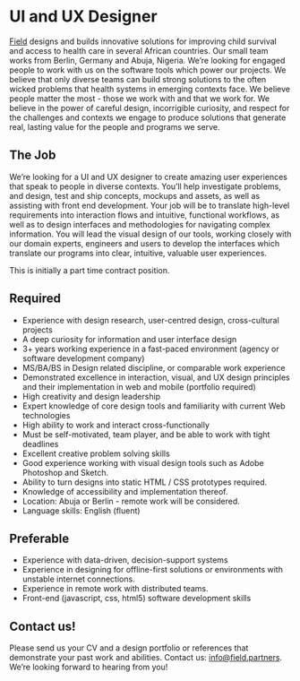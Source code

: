 # UI and UX Designer

[Field](http://www.field.partners) designs and builds innovative solutions for improving child survival and access to health care in several African countries. Our small team works from Berlin, Germany and Abuja, Nigeria. We’re looking for engaged people to work with us on the software tools which power our projects.
We believe that only diverse teams can build strong solutions to the often wicked problems that health systems in emerging contexts face. We believe people matter the most - those we work with and that we work for. We believe in the power of careful design, incorrigible curiosity, and respect for the challenges and contexts we engage to produce solutions that generate real, lasting value for the people and programs we serve. 

## The Job
We’re looking for a UI and UX designer to create amazing user experiences that speak to people in diverse contexts. You’ll help investigate problems, and design, test and ship concepts, mockups and assets, as well as assisting with front end development. 
Your job will be to translate high-level requirements into interaction flows and intuitive, functional workflows, as well as to design interfaces and methodologies for navigating complex information. You will lead the visual design of our tools, working closely with our domain experts, engineers and users to develop the interfaces which translate our programs into clear, intuitive, valuable user experiences.

This is initially a part time contract position.

## Required
* Experience with design research, user-centred design, cross-cultural projects
* A deep curiosity for information and user interface design
* 3+ years working experience in a fast-paced environment (agency or software development company)
* MS/BA/BS in Design related discipline, or comparable work experience
* Demonstrated excellence in interaction, visual, and UX design principles and their implementation in web and mobile (portfolio required)
* High creativity and design leadership
* Expert knowledge of core design tools and familiarity with current Web technologies
* High ability to work and interact cross-functionally
* Must be self-motivated, team player, and be able to work with tight deadlines
* Excellent creative problem solving skills
* Good experience working with visual design tools such as Adobe Photoshop and Sketch.
* Ability to turn designs into static HTML / CSS prototypes required.
* Knowledge of accessibility and implementation thereof.
* Location: Abuja or Berlin - remote work will be considered.
* Language skills: English (fluent)

## Preferable
* Experience with data-driven, decision-support systems
* Experience in designing for offline-first solutions or environments with unstable internet connections.
* Experience in remote work with distributed teams.
* Front-end (javascript, css, html5) software development skills

## Contact us!
Please send us your CV and a design portfolio or references that demonstrate your past work and abilities. Contact us: <a href="mailto:info@field.partners">info@field.partners</a>. We’re looking forward to hearing from you!

